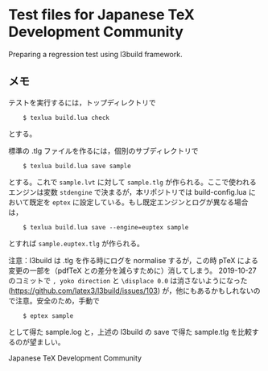 # Test files for Japanese TeX Development Community

Preparing a regression test using l3build framework.

## メモ

テストを実行するには，トップディレクトリで

```
    $ texlua build.lua check
```

とする。

標準の .tlg ファイルを作るには，個別のサブディレクトリで

```
    $ texlua build.lua save sample
```

とする。これで `sample.lvt` に対して
`sample.tlg` が作られる。ここで使われるエンジンは変数
`stdengine` で決まるが，本リポジトリでは build-config.lua において既定を
`eptex` に設定している。もし既定エンジンとログが異なる場合は，

```
    $ texlua build.lua save --engine=euptex sample
```

とすれば `sample.euptex.tlg` が作られる。

注意：l3build は .tlg を作る時にログを normalise するが，この時
pTeX による変更の一部を（pdfTeX との差分を減らすために）消してしまう。
2019-10-27 のコミットで
`, yoko direction` と `\displace 0.0`
は消さないようになった (https://github.com/latex3/l3build/issues/103)
が，他にもあるかもしれないので注意。安全のため，手動で

```
    $ eptex sample
```

として得た sample.log と，上述の
l3build の save で得た sample.tlg を比較するのが望ましい。

Japanese TeX Development Community
